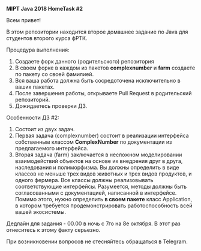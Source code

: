 **MIPT Java 2018 HomeTask #2**

Всем привет!

В этом репозитории находится второе домашнее задание по Java для студентов второго курса фРТК.

Процедура выполнения: 
1. Создаете форк данного (родительского) репозитория
2. В своем форке в каждом из пакетов **complexnumber** и **farm** создаете по пакету со своей фамилией.
3. Вся ваша работа должна быть сосредоточена исключительно в ваших пакетах. 
4. После завершения работы, открываете Pull Request в родительский репозиторий.
5. Дожидаетесь проверки ДЗ.

Особенности ДЗ #2:
1. Состоит из двух задач.
2. Первая задача (complexnumber) состоит в реализации интерфейса собственным классом **ComplexNumber** по документации из предлагаемого интерфейса.
3. Вторая задача (farm) заключается в несложном моделировании взаимодействий объектов на основе их внедрения друг в друга, наследования и полиморфизма.
Вы должны определить в виде классов не меньше трех видов животных и трех видов продуктов, и одного фермера. Все классы должны реализовывать соответствующие интерфейсы. Разумеется, методы должны быть согласованными с документацией, написанной в интерфейсе. Помимо этого, нужно определить **в своем пакете** класс Application, в котором требуется продемонстрировать работоспособность всей вашей экосистемы.

Дедлайн для задания - 00.00 в ночь с 7го на 8е октября. В этот раз отнеситесь к этому факту серьезно.

При возникновении вопросов не стесняйтесь обращаться в Telegram.